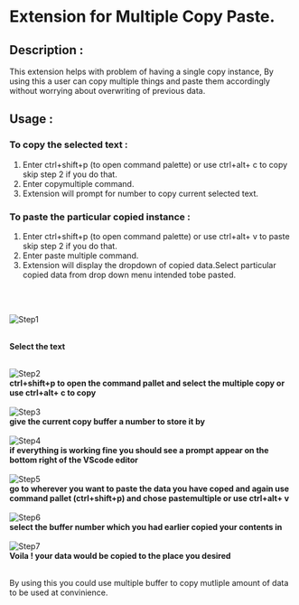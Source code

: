 # Extension for Multiple Copy Paste.


## Description : 

This extension helps with problem of having a single copy instance, By using this a user can copy multiple things and paste them accordingly without worrying about overwriting of previous data.


## Usage : 

### To copy the selected text :
<ol>
<li>Enter ctrl+shift+p  (to open command palette) or use ctrl+alt+ c to copy skip step 2 if you do that.</li>
<li>Enter copymultiple command.</li>
<li>Extension will prompt for number to copy current selected text.</li>
</ol>

### To paste the particular copied instance : 
<ol>
<li>Enter ctrl+shift+p  (to open command palette) or use ctrl+alt+ v to paste skip step 2 if you do that.</li>
<li>Enter paste multiple command.</li>
<li>Extension will display the dropdown of copied data.Select particular copied data from drop down menu intended tobe pasted.</li>
</ol>

<br />
<br />

![Step1](https://user-images.githubusercontent.com/41703901/123559936-cbec0c00-d7bc-11eb-86aa-1a14de122362.png)

<br />
<strong>Select the text</strong> <!---for some reason the markdown syntax for bold isn't working, so added the html syntax here -->
<br />
<br />

![Step2](https://user-images.githubusercontent.com/41703901/123559945-d0182980-d7bc-11eb-92d1-204e57ca7b45.png)
<br />
**ctrl+shift+p to open the command pallet and select the multiple copy  or use ctrl+alt+ c to copy**
<br />
<br />
![Step3](https://user-images.githubusercontent.com/41703901/123559949-d1e1ed00-d7bc-11eb-9b49-b66d42f62ecc.png)
<br />
**give the current copy buffer a number to store it by**
<br />
<br />
![Step4](https://user-images.githubusercontent.com/41703901/123559950-d4444700-d7bc-11eb-90df-0c8c67bca9a6.png)
<br />
**if everything is working fine you should see a prompt appear on the bottom right of the VScode editor**
<br />
<br />
![Step5](https://user-images.githubusercontent.com/41703901/123559951-d4dcdd80-d7bc-11eb-88d0-2d26cd237c46.png)
<br />
**go to wherever you want to paste the data you have coped and again use command pallet (ctrl+shift+p) and chose pastemultiple or use ctrl+alt+ v**
<br />
<br />
![Step6](https://user-images.githubusercontent.com/41703901/123559954-d8706480-d7bc-11eb-9606-fe86c7ae5f6f.png)
<br />
**select the buffer number which you had earlier copied your contents in**
<br />
<br />
![Step7](https://user-images.githubusercontent.com/41703901/123559956-d9a19180-d7bc-11eb-8763-4ca10e47f16b.png)
<br />
**Voila ! your data would be copied to the place you desired**
<br />
<br />

By using this you could use multiple buffer to copy mutliple amount of data to be used at convinience.

